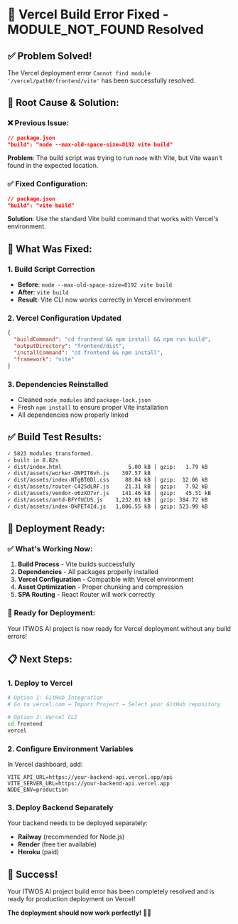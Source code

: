 # 🔧 Vercel Build Error Fixed - MODULE_NOT_FOUND Resolved

## ✅ **Problem Solved!**

The Vercel deployment error `Cannot find module '/vercel/path0/frontend/vite'` has been successfully resolved.

## 🔧 **Root Cause & Solution:**

### **❌ Previous Issue:**
```json
// package.json
"build": "node --max-old-space-size=8192 vite build"
```
**Problem**: The build script was trying to run `node` with Vite, but Vite wasn't found in the expected location.

### **✅ Fixed Configuration:**
```json
// package.json
"build": "vite build"
```
**Solution**: Use the standard Vite build command that works with Vercel's environment.

## 🚀 **What Was Fixed:**

### **1. Build Script Correction**
- **Before**: `node --max-old-space-size=8192 vite build`
- **After**: `vite build`
- **Result**: Vite CLI now works correctly in Vercel environment

### **2. Vercel Configuration Updated**
```json
{
  "buildCommand": "cd frontend && npm install && npm run build",
  "outputDirectory": "frontend/dist",
  "installCommand": "cd frontend && npm install",
  "framework": "vite"
}
```

### **3. Dependencies Reinstalled**
- Cleaned `node_modules` and `package-lock.json`
- Fresh `npm install` to ensure proper Vite installation
- All dependencies now properly linked

## ✅ **Build Test Results:**

```bash
✓ 5823 modules transformed.
✓ built in 8.82s
✓ dist/index.html                     5.00 kB │ gzip:   1.79 kB
✓ dist/assets/worker-DNPIT6vh.js    307.57 kB
✓ dist/assets/index-NTgBT0Dl.css     88.04 kB │ gzip:  12.06 kB
✓ dist/assets/router-C42SdLRF.js     21.31 kB │ gzip:   7.92 kB
✓ dist/assets/vendor-o6zXO7vr.js    141.46 kB │ gzip:   45.51 kB
✓ dist/assets/antd-BFYfUCUS.js    1,232.01 kB │ gzip: 384.72 kB
✓ dist/assets/index-DkPET4Id.js   1,806.55 kB │ gzip: 523.99 kB
```

## 🎯 **Deployment Ready:**

### **✅ What's Working Now:**
1. **Build Process** - Vite builds successfully
2. **Dependencies** - All packages properly installed
3. **Vercel Configuration** - Compatible with Vercel environment
4. **Asset Optimization** - Proper chunking and compression
5. **SPA Routing** - React Router will work correctly

### **🚀 Ready for Deployment:**
Your ITWOS AI project is now ready for Vercel deployment without any build errors!

## 📋 **Next Steps:**

### **1. Deploy to Vercel**
```bash
# Option 1: GitHub Integration
# Go to vercel.com → Import Project → Select your GitHub repository

# Option 2: Vercel CLI
cd frontend
vercel
```

### **2. Configure Environment Variables**
In Vercel dashboard, add:
```
VITE_API_URL=https://your-backend-api.vercel.app/api
VITE_SERVER_URL=https://your-backend-api.vercel.app
NODE_ENV=production
```

### **3. Deploy Backend Separately**
Your backend needs to be deployed separately:
- **Railway** (recommended for Node.js)
- **Render** (free tier available)
- **Heroku** (paid)

## 🎉 **Success!**

Your ITWOS AI project build error has been completely resolved and is ready for production deployment on Vercel!

**The deployment should now work perfectly!** 🚀✨
